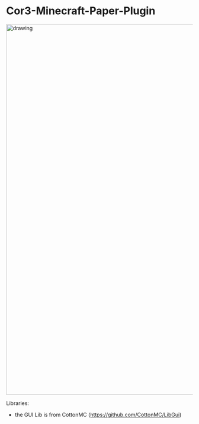 # Cor3-Minecraft-Paper-Plugin

<img src="https://i.ibb.co/CbBhSvD/cron3x-github-banner-rund.png" alt="drawing" width="1000"/>


Libraries: 
  - the GUI Lib is from CottonMC (https://github.com/CottonMC/LibGui)
